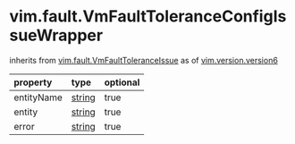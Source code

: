 vim.fault.VmFaultToleranceConfigIssueWrapper
============================================
inherits from [vim.fault.VmFaultToleranceIssue](docs/vim.fault.VmFaultToleranceIssue.md)
as of [vim.version.version6](docs/vim.version.md)

| property | type | optional |
|:---------|:-----|:---------|
| entityName | [string](string.md "string") | true |
| entity | [string](string.md "string") | true |
| error | [string](string.md "string") | true |
